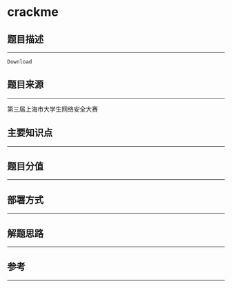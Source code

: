 # crackme

## 题目描述
---
```
Download
```

## 题目来源
---
第三届上海市大学生网络安全大赛

## 主要知识点
---


## 题目分值
---


## 部署方式
---


## 解题思路
---


## 参考
---
